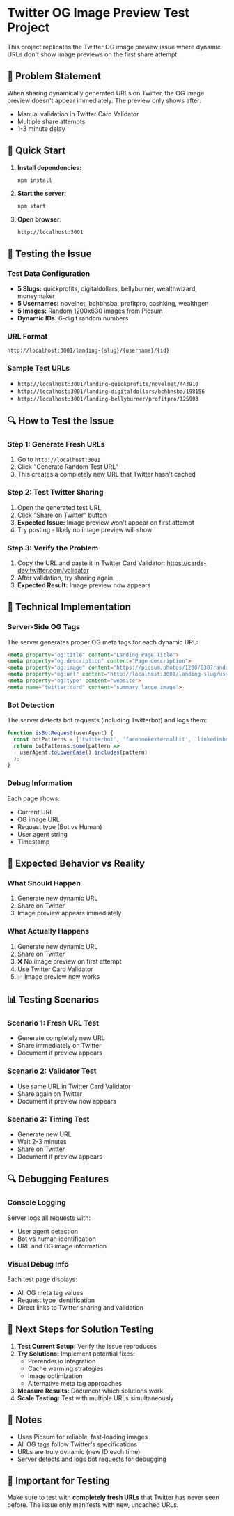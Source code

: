 # Twitter OG Image Preview Test Project

This project replicates the Twitter OG image preview issue where dynamic URLs don't show image previews on the first share attempt.

## 🎯 Problem Statement

When sharing dynamically generated URLs on Twitter, the OG image preview doesn't appear immediately. The preview only shows after:
- Manual validation in Twitter Card Validator
- Multiple share attempts
- 1-3 minute delay

## 🚀 Quick Start

1. **Install dependencies:**
   ```bash
   npm install
   ```

2. **Start the server:**
   ```bash
   npm start
   ```

3. **Open browser:**
   ```
   http://localhost:3001
   ```

## 🧪 Testing the Issue

### Test Data Configuration
- **5 Slugs:** quickprofits, digitaldollars, bellyburner, wealthwizard, moneymaker
- **5 Usernames:** novelnet, bchbhsba, profitpro, cashking, wealthgen
- **5 Images:** Random 1200x630 images from Picsum
- **Dynamic IDs:** 6-digit random numbers

### URL Format
```
http://localhost:3001/landing-{slug}/{username}/{id}
```

### Sample Test URLs
- `http://localhost:3001/landing-quickprofits/novelnet/443910`
- `http://localhost:3001/landing-digitaldollars/bchbhsba/198156`
- `http://localhost:3001/landing-bellyburner/profitpro/125903`

## 🔍 How to Test the Issue

### Step 1: Generate Fresh URLs
1. Go to `http://localhost:3001`
2. Click "Generate Random Test URL"
3. This creates a completely new URL that Twitter hasn't cached

### Step 2: Test Twitter Sharing
1. Open the generated test URL
2. Click "Share on Twitter" button
3. **Expected Issue:** Image preview won't appear on first attempt
4. Try posting - likely no image preview will show

### Step 3: Verify the Problem
1. Copy the URL and paste it in Twitter Card Validator: https://cards-dev.twitter.com/validator
2. After validation, try sharing again
3. **Expected Result:** Image preview now appears

## 🔧 Technical Implementation

### Server-Side OG Tags
The server generates proper OG meta tags for each dynamic URL:

```html
<meta property="og:title" content="Landing Page Title">
<meta property="og:description" content="Page description">
<meta property="og:image" content="https://picsum.photos/1200/630?random=X">
<meta property="og:url" content="http://localhost:3001/landing-slug/username/id">
<meta property="og:type" content="website">
<meta name="twitter:card" content="summary_large_image">
```

### Bot Detection
The server detects bot requests (including Twitterbot) and logs them:

```javascript
function isBotRequest(userAgent) {
  const botPatterns = ['twitterbot', 'facebookexternalhit', 'linkedinbot'];
  return botPatterns.some(pattern => 
    userAgent.toLowerCase().includes(pattern)
  );
}
```

### Debug Information
Each page shows:
- Current URL
- OG image URL
- Request type (Bot vs Human)
- User agent string
- Timestamp

## 🐛 Expected Behavior vs Reality

### What Should Happen
1. Generate new dynamic URL
2. Share on Twitter
3. Image preview appears immediately

### What Actually Happens
1. Generate new dynamic URL
2. Share on Twitter
3. ❌ No image preview on first attempt
4. Use Twitter Card Validator
5. ✅ Image preview now works

## 📊 Testing Scenarios

### Scenario 1: Fresh URL Test
- Generate completely new URL
- Share immediately on Twitter
- Document if preview appears

### Scenario 2: Validator Test
- Use same URL in Twitter Card Validator
- Share again on Twitter
- Document if preview now appears

### Scenario 3: Timing Test
- Generate new URL
- Wait 2-3 minutes
- Share on Twitter
- Document if preview appears

## 🔍 Debugging Features

### Console Logging
Server logs all requests with:
- User agent detection
- Bot vs human identification
- URL and OG image information

### Visual Debug Info
Each test page displays:
- All OG meta tag values
- Request type identification
- Direct links to Twitter sharing and validation

## 🎯 Next Steps for Solution Testing

1. **Test Current Setup:** Verify the issue reproduces
2. **Try Solutions:** Implement potential fixes:
   - Prerender.io integration
   - Cache warming strategies
   - Image optimization
   - Alternative meta tag approaches
3. **Measure Results:** Document which solutions work
4. **Scale Testing:** Test with multiple URLs simultaneously

## 📝 Notes

- Uses Picsum for reliable, fast-loading images
- All OG tags follow Twitter's specifications
- URLs are truly dynamic (new ID each time)
- Server detects and logs bot requests for debugging

## 🚨 Important for Testing

Make sure to test with **completely fresh URLs** that Twitter has never seen before. The issue only manifests with new, uncached URLs.
